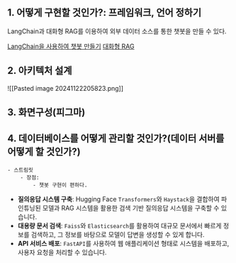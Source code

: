 ## 1. 어떻게 구현할 것인가?: 프레임워크, 언어 정하기

LangChain과 대화형 RAG를 이용하여 외부 데이터 소스를 통한 챗봇을 만들 수 있다.

[LangChain을 사용하여 챗봇 만들기](https://python.langchain.com/docs/tutorials/chatbot/)
[대화형 RAG](https://python.langchain.com/docs/tutorials/qa_chat_history/)



## 2. 아키텍처 설계
![[Pasted image 20241122205823.png]]



## 3. 화면구성(피그마)





## 4. 데이터베이스를 어떻게 관리할 것인가?(데이터 서버를 어떻게 할 것인가?)
    - 스트림릿
        - 장점:
            - 챗봇 구현이 편하다.
            

- **질의응답 시스템 구축**: Hugging Face `Transformers`와 `Haystack`을 결합하여 파인튜닝된 모델과 RAG 시스템을 활용한 검색 기반 질의응답 시스템을 구축할 수 있습니다.
- **대용량 문서 검색**: `Faiss`와 `Elasticsearch`를 활용하여 대규모 문서에서 빠르게 정보를 검색하고, 그 정보를 바탕으로 모델이 답변을 생성할 수 있게 합니다.
- **API 서비스 배포**: `FastAPI`를 사용하여 웹 애플리케이션 형태로 시스템을 배포하고, 사용자 요청을 처리할 수 있습니다.